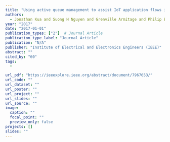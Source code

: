```yaml
---
title: "Using active queue management to assist IoT application flows in home broadband networks"
authors:
  - Jonathan Kua and Suong H Nguyen and Grenville Armitage and Philip Branch
year: "2017"
date: "2017-01-01"
publication_types: ["2"]  # Journal Article
publication_type_label: "Journal Article"
publication: "N/A"
publisher: "Institute of Electrical and Electronics Engineers (IEEE)"
abstract: ""
cited_by: "60"
tags:
  - 

url_pdf: "https://ieeexplore.ieee.org/abstract/document/7967653/"
url_code: ""
url_dataset: ""
url_poster: ""
url_project: ""
url_slides: ""
url_source: ""
image:
  caption: ""
  focal_point: ""
  preview_only: false
projects: []
slides: ""
---
```

